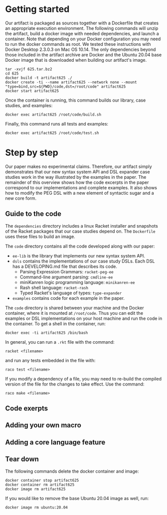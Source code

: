 # Getting started

Our artifact is packaged as sources together with a Dockerfile that
creates an appropriate execution environment. The following commands
will unzip the artifact, build a docker image with needed dependencies,
and launch a container. Note that depending on your Docker configuration
you may need to run the docker commands as root. We tested these
instructions with Docker Desktop 2.3.0.3 on Mac OS 10.14.  The only
dependencies beyond those included in the artifact archive are Docker
and the Ubuntu 20.04 base Docker image that is downloaded when building
our artifact's image.

```
tar -xvjf 625.tar.bz2
cd 625
docker build -t artifact625 ./
docker create -ti --name artifact625 --network none --mount "type=bind,src=${PWD}/code,dst=/root/code" artifact625
docker start artifact625
```

Once the container is running, this command builds our library,
case studies, and examples:

```
docker exec artifact625 /root/code/build.sh
```

Finally, this command runs all tests and examples:

```
docker exec artifact625 /root/code/test.sh
```

# Step by step

Our paper makes no experimental claims. Therefore, our artifact simply
demonstrates that our new syntax system API and DSL expander case
studies work in the way illustrated by the examples in the paper.
The remainder of this overview shows how the code excerpts in the paper
correspond to our implementations and complete examples. It also shows
how to modify the PEG DSL with a new element of syntactic sugar and a
new core form.

## Guide to the code

The `dependencies` directory includes a linux Racket installer and
snapshots of the Racket packages that our case studies depend on. The
`Dockerfile` uses these files to build an image.

The `code` directory contains all the code developed along with our
paper:

* `ee-lib` is the library that implements our new syntax system API.
* `dsls` contains the implementations of our case study DSLs. Each DSL
  has a DEVELOPING.md file that describes its code.
    * Parsing Expression Grammars: `racket-peg-ee`
    * Command-line argument parsing: `cmdline-ee`
    * miniKanren logic programming language: `minikanren-ee`
    * Rash shell language: `racket-rash`
    * Typed Racket's language of types: `type-expander`
* `examples` contains code for each example in the paper.

The `code` directory is shared between your machine and the Docker
container, where it is mounted at `/root/code`.  Thus you can edit the
examples or DSL implementations on your host machine and run the code in
the container. To get a shell in the container, run:

```
docker exec -ti artifact625 /bin/bash
```

In general, you can run a `.rkt` file with the command:

```
racket <filename>
```

and run any tests embedded in the file with:

```
raco test <filename>
```

If you modify a dependency of a file, you may need to re-build the compiled
version of the file for the changes to take effect. Use the command:

```
raco make <filename>
```

## Code exerpts



## Adding your own macro

## Adding a core language feature

## Tear down

The following commands delete the docker container and image:

```
docker container stop artifact625
docker container rm artifact625
docker image rm artifact625
```

If you would like to remove the base Ubuntu 20.04 image as well, run:

```
docker image rm ubuntu:20.04
```
